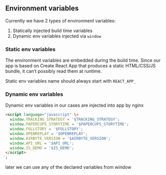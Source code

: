 ## Environment variables

Currently we have 2 types of environment variables:

1. Statically injected build time variables
2. Dynamic env variables injected via `window`

### Static env variables

The environment variables are embedded during the build time. Since our app is based on Create React App that produces a
static HTML/CSS/JS bundle, it can’t possibly read them at runtime.

Static env variables name should always start with `REACT_APP_`

### Dynamic env variables

Dynamic env variables in our cases are injected into app by nginx

```html
<script language="javascript" \>
  window.TRACKING_STRATEGY = '$TRACKING_STRATEGY';
  window.PAPERCUPS_STORYTIME = '$PAPERCUPS_STORYTIME';
  window.FULLSTORY = '$FULLSTORY';
  window.OPENREPLAY = '$OPENREPLAY';
  window.AIRBYTE_VERSION = '$AIRBYTE_VERSION';
  window.API_URL = '$API_URL';
  window.IS_DEMO = '$IS_DEMO';
</script>
;
```

later we can use any of the declared variables from window
